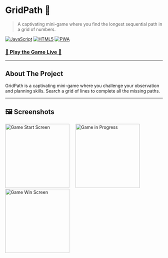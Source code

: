 # GridPath 🔢

> A captivating mini-game where you find the longest sequential path in a grid of numbers.

[![JavaScript](https://img.shields.io/badge/javascript-%23323330.svg?style=for-the-badge&logo=javascript&logoColor=%23F7DF1E)]()
[![HTML5](https://img.shields.io/badge/html5-%23E34F26.svg?style=for-the-badge&logo=html5&logoColor=white)]()
[![PWA](https://img.shields.io/badge/PWA-5A0FC8?style=for-the-badge&logo=pwa&logoColor=white)]()

### [🚀 Play the Game Live 🚀](https://www.sebastian-kindt.com/gridpath)

---

## About The Project

GridPath is a captivating mini-game where you challenge your observation and planning skills. Search a grid of lines to complete all the missing paths.

---

## 🖼️ Screenshots

<p>
  <img src="https://www.sebastian-kindt.com/img/gridpath_01.png" width="205" alt="Game Start Screen">
  &nbsp; &nbsp;
  <img src="https://www.sebastian-kindt.com/img/gridpath_02.png" width="205" alt="Game in Progress">
  &nbsp; &nbsp;
  <img src="https://www.sebastian-kindt.com/img/gridpath_03.png" width="205" alt="Game Win Screen">
</p>
